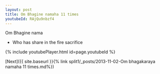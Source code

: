 ```yaml
---
layout: post
title: Om Bhagine namaha 11 times
youtubeId: RAjQu9nbzf4
---
```

 
 
Om Bhagine nama 
 
 -  Who has share in the fire sacrifice 
 
  
 
  
 
 
 
 
 
 


{% include youtubePlayer.html id=page.youtubeId %}
 
[Next]({{ site.baseurl }}{% link  split1/_posts/2013-11-02-Om bhagakaraya namaha 11 times.md%})
 
